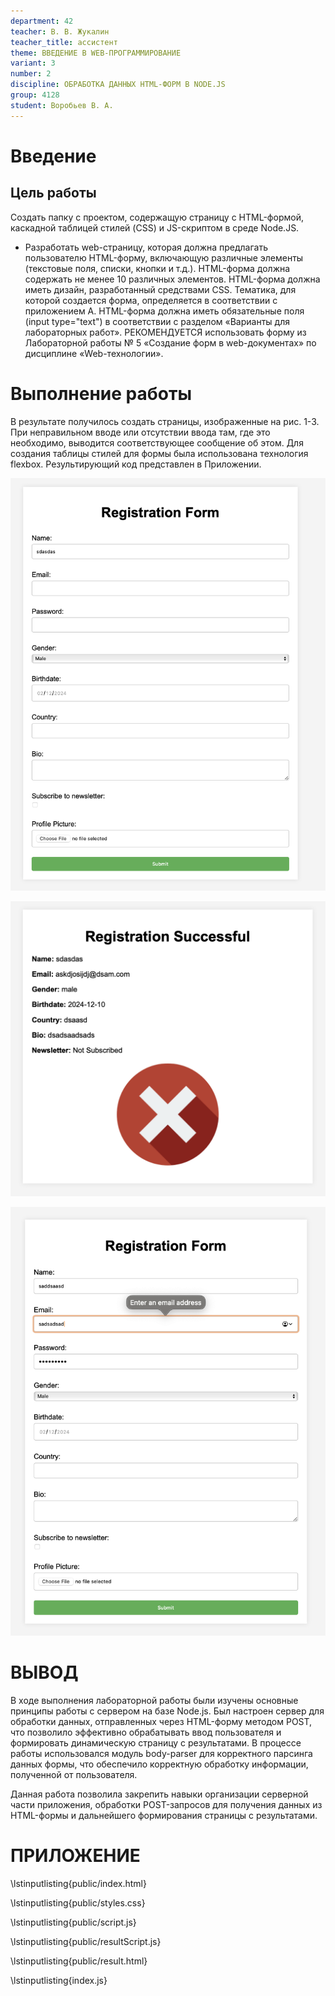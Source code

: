 ```yaml
---
department: 42
teacher: В. В. Жукалин
teacher_title: ассистент
theme: ВВЕДЕНИЕ В WEB-ПРОГРАММИРОВАНИЕ
variant: 3
number: 2
discipline: ОБРАБОТКА ДАННЫХ HTML-ФОРМ В NODE.JS 
group: 4128
student: Воробьев В. А.
---
```


# Введение

## Цель работы

Создать папку с проектом, содержащую страницу с HTML-формой, каскадной таблицей стилей (CSS) и JS-скриптом в среде Node.JS.

- Разработать web-страницу, которая должна предлагать пользователю HTML-форму, включающую различные элементы (текстовые поля, списки, кнопки и т.д.). HTML-форма должна содержать не менее 10 различных элементов. HTML-форма должна иметь дизайн, разработанный средствами CSS. Тематика, для которой создается форма, определяется в соответствии с приложением А. HTML-форма должна иметь обязательные поля (input type="text") в соответствии с разделом «Варианты для лабораторных работ». РЕКОМЕНДУЕТСЯ использовать форму из Лабораторной работы № 5 «Создание форм в web-документах» по дисциплине «Web-технологии».

# Выполнение работы

В результате получилось создать страницы, изображенные на рис. 1-3. При неправильном вводе или отсутствии ввода там, где это необходимо, выводится соответствующее сообщение об этом. Для создания таблицы стилей для формы была использована технология flexbox. Результирующий код представлен в Приложении.

![Главный экран ввода формы](report_images/image.png)

![Экран отправки формы](report_images/image-1.png)

![Валидация формы](report_images/image-2.png)

# ВЫВОД <suaidoc-center>

В ходе выполнения лабораторной работы были изучены основные принципы работы с сервером на базе Node.js. Был настроен сервер для обработки данных, отправленных через HTML-форму методом POST, что позволило эффективно обрабатывать ввод пользователя и формировать динамическую страницу с результатами. В процессе работы использовался модуль body-parser для корректного парсинга данных формы, что обеспечило корректную обработку информации, полученной от пользователя.

Данная работа позволила закрепить навыки организации серверной части приложения, обработки POST-запросов для получения данных из HTML-формы и дальнейшего формирования страницы с результатами.

# ПРИЛОЖЕНИЕ <suaidoc-center>

\lstinputlisting{public/index.html}

\lstinputlisting{public/styles.css}

\lstinputlisting{public/script.js}

\lstinputlisting{public/resultScript.js}

\lstinputlisting{public/result.html}

\lstinputlisting{index.js}